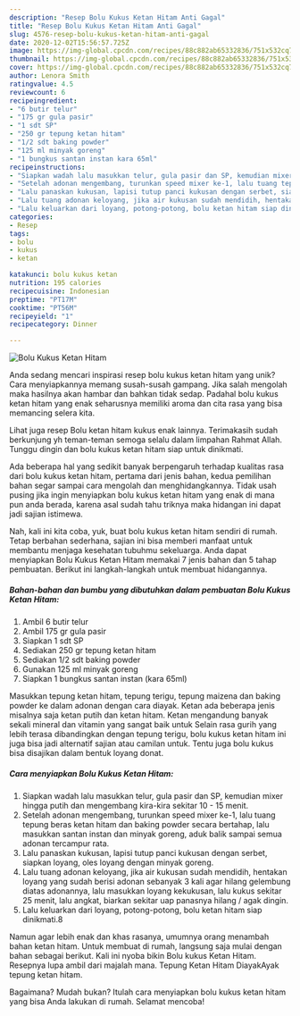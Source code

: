 ```yaml
---
description: "Resep Bolu Kukus Ketan Hitam Anti Gagal"
title: "Resep Bolu Kukus Ketan Hitam Anti Gagal"
slug: 4576-resep-bolu-kukus-ketan-hitam-anti-gagal
date: 2020-12-02T15:56:57.725Z
image: https://img-global.cpcdn.com/recipes/88c882ab65332836/751x532cq70/bolu-kukus-ketan-hitam-foto-resep-utama.jpg
thumbnail: https://img-global.cpcdn.com/recipes/88c882ab65332836/751x532cq70/bolu-kukus-ketan-hitam-foto-resep-utama.jpg
cover: https://img-global.cpcdn.com/recipes/88c882ab65332836/751x532cq70/bolu-kukus-ketan-hitam-foto-resep-utama.jpg
author: Lenora Smith
ratingvalue: 4.5
reviewcount: 6
recipeingredient:
- "6 butir telur"
- "175 gr gula pasir"
- "1 sdt SP"
- "250 gr tepung ketan hitam"
- "1/2 sdt baking powder"
- "125 ml minyak goreng"
- "1 bungkus santan instan kara 65ml"
recipeinstructions:
- "Siapkan wadah lalu masukkan telur, gula pasir dan SP, kemudian mixer hingga putih dan mengembang kira-kira sekitar 10 - 15 menit."
- "Setelah adonan mengembang, turunkan speed mixer ke-1, lalu tuang tepung beras ketan hitam dan baking powder secara bertahap, lalu masukkan santan instan dan minyak goreng, aduk balik sampai semua adonan tercampur rata."
- "Lalu panaskan kukusan, lapisi tutup panci kukusan dengan serbet, siapkan loyang, oles loyang dengan minyak goreng."
- "Lalu tuang adonan keloyang, jika air kukusan sudah mendidih, hentakan loyang yang sudah berisi adonan sebanyak 3 kali agar hilang gelembung diatas adonannya, lalu masukkan loyang kekukusan, lalu kukus sekitar 25 menit, lalu angkat, biarkan sekitar uap panasnya hilang / agak dingin."
- "Lalu keluarkan dari loyang, potong-potong, bolu ketan hitam siap dinikmati.8"
categories:
- Resep
tags:
- bolu
- kukus
- ketan

katakunci: bolu kukus ketan 
nutrition: 195 calories
recipecuisine: Indonesian
preptime: "PT17M"
cooktime: "PT56M"
recipeyield: "1"
recipecategory: Dinner

---
```



![Bolu Kukus Ketan Hitam](https://img-global.cpcdn.com/recipes/88c882ab65332836/751x532cq70/bolu-kukus-ketan-hitam-foto-resep-utama.jpg)

Anda sedang mencari inspirasi resep bolu kukus ketan hitam yang unik? Cara menyiapkannya memang susah-susah gampang. Jika salah mengolah maka hasilnya akan hambar dan bahkan tidak sedap. Padahal bolu kukus ketan hitam yang enak seharusnya memiliki aroma dan cita rasa yang bisa memancing selera kita.

Lihat juga resep Bolu ketan hitam kukus enak lainnya. Terimakasih sudah berkunjung yh teman-teman semoga selalu dalam limpahan Rahmat Allah. Tunggu dingin dan bolu kukus ketan hitam siap untuk dinikmati.

Ada beberapa hal yang sedikit banyak berpengaruh terhadap kualitas rasa dari bolu kukus ketan hitam, pertama dari jenis bahan, kedua pemilihan bahan segar sampai cara mengolah dan menghidangkannya. Tidak usah pusing jika ingin menyiapkan bolu kukus ketan hitam yang enak di mana pun anda berada, karena asal sudah tahu triknya maka hidangan ini dapat jadi sajian istimewa.


Nah, kali ini kita coba, yuk, buat bolu kukus ketan hitam sendiri di rumah. Tetap berbahan sederhana, sajian ini bisa memberi manfaat untuk membantu menjaga kesehatan tubuhmu sekeluarga. Anda dapat menyiapkan Bolu Kukus Ketan Hitam memakai 7 jenis bahan dan 5 tahap pembuatan. Berikut ini langkah-langkah untuk membuat hidangannya.

<!--inarticleads1-->

##### Bahan-bahan dan bumbu yang dibutuhkan dalam pembuatan Bolu Kukus Ketan Hitam:

1. Ambil 6 butir telur
1. Ambil 175 gr gula pasir
1. Siapkan 1 sdt SP
1. Sediakan 250 gr tepung ketan hitam
1. Sediakan 1/2 sdt baking powder
1. Gunakan 125 ml minyak goreng
1. Siapkan 1 bungkus santan instan (kara 65ml)


Masukkan tepung ketan hitam, tepung terigu, tepung maizena dan baking powder ke dalam adonan dengan cara diayak. Ketan ada beberapa jenis misalnya saja ketan putih dan ketan hitam. Ketan mengandung banyak sekali mineral dan vitamin yang sangat baik untuk Selain rasa gurih yang lebih terasa dibandingkan dengan tepung terigu, bolu kukus ketan hitam ini juga bisa jadi alternatif sajian atau camilan untuk. Tentu juga bolu kukus bisa disajikan dalam bentuk loyang donat. 

<!--inarticleads2-->

##### Cara menyiapkan Bolu Kukus Ketan Hitam:

1. Siapkan wadah lalu masukkan telur, gula pasir dan SP, kemudian mixer hingga putih dan mengembang kira-kira sekitar 10 - 15 menit.
1. Setelah adonan mengembang, turunkan speed mixer ke-1, lalu tuang tepung beras ketan hitam dan baking powder secara bertahap, lalu masukkan santan instan dan minyak goreng, aduk balik sampai semua adonan tercampur rata.
1. Lalu panaskan kukusan, lapisi tutup panci kukusan dengan serbet, siapkan loyang, oles loyang dengan minyak goreng.
1. Lalu tuang adonan keloyang, jika air kukusan sudah mendidih, hentakan loyang yang sudah berisi adonan sebanyak 3 kali agar hilang gelembung diatas adonannya, lalu masukkan loyang kekukusan, lalu kukus sekitar 25 menit, lalu angkat, biarkan sekitar uap panasnya hilang / agak dingin.
1. Lalu keluarkan dari loyang, potong-potong, bolu ketan hitam siap dinikmati.8


Namun agar lebih enak dan khas rasanya, umumnya orang menambah bahan ketan hitam. Untuk membuat di rumah, langsung saja mulai dengan bahan sebagai berikut. Kali ini nyoba bikin Bolu kukus Ketan Hitam. Resepnya lupa ambil dari majalah mana. Tepung Ketan Hitam DiayakAyak tepung ketan hitam. 

Bagaimana? Mudah bukan? Itulah cara menyiapkan bolu kukus ketan hitam yang bisa Anda lakukan di rumah. Selamat mencoba!
